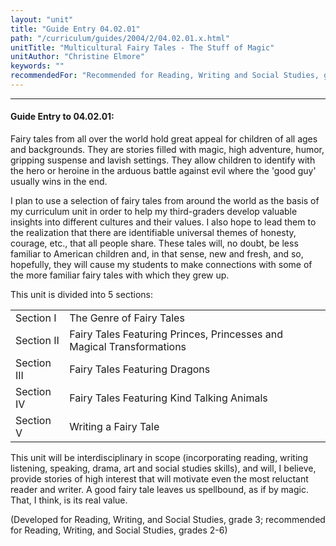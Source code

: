 ```yaml
---
layout: "unit"
title: "Guide Entry 04.02.01"
path: "/curriculum/guides/2004/2/04.02.01.x.html"
unitTitle: "Multicultural Fairy Tales - The Stuff of Magic"
unitAuthor: "Christine Elmore"
keywords: ""
recommendedFor: "Recommended for Reading, Writing and Social Studies, grades 2-6."
---
```

<body>
<hr/>
<h4>
Guide Entry to 04.02.01:
</h4>
<p>
Fairy tales from all over the world hold great appeal for children of all ages and backgrounds. They are stories filled with magic, high adventure, humor, gripping suspense and lavish settings. They allow children to identify with the hero or heroine in the arduous battle against evil where the 'good guy' usually wins in the end.
</p>
<p>
I plan to use a selection of fairy tales from around the world as the basis of my curriculum unit in order to help my third-graders develop valuable insights into different cultures and their values. I also hope to lead them to the realization that there are identifiable universal themes of honesty, courage, etc., that all people share. These tales will, no doubt, be less familiar to American children and, in that sense, new and fresh, and so, hopefully, they will cause my students to make connections with some of the more familiar fairy tales with which they grew up.
</p>
<p>
This unit is divided into 5 sections:
</p>
<table border="0">
<tr>
<td>
Section I
</td>
<td>
The Genre of Fairy Tales
</td>
</tr>
<tr>
<td>
Section II
</td>
<td>
Fairy Tales Featuring Princes, Princesses and Magical Transformations
</td>
</tr>
<tr>
<td>
Section III
</td>
<td>
Fairy Tales Featuring Dragons
</td>
</tr>
<tr>
<td>
Section IV
</td>
<td>
Fairy Tales Featuring Kind Talking Animals
</td>
</tr>
<tr>
<td>
Section V
</td>
<td>
Writing a Fairy Tale
</td>
</tr>
</table>
<p>
This unit will be interdisciplinary in scope (incorporating reading, writing listening, speaking, drama, art and social studies skills), and will, I believe, provide stories of high interest that will motivate even the most reluctant reader and writer. A good fairy tale leaves us spellbound, as if by magic. That, I think, is its real value.
</p>
<p>
(Developed for Reading, Writing, and Social Studies, grade 3; recommended for Reading, Writing, and Social Studies, grades 2-6)
</p>
</body>

